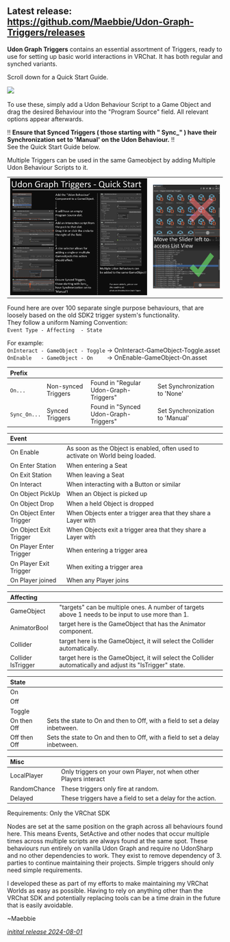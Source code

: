 ## **Latest release: https://github.com/Maebbie/Udon-Graph-Triggers/releases**

**Udon Graph Triggers** contains an essential assortment of Triggers, ready to use for setting up basic world interactions in VRChat. It has both regular and synched variants.

Scroll down for a Quick Start Guide.

<img src="https://github.com/user-attachments/assets/6a05e8db-eacf-444a-9332-e670c2ac3c3f" width="426">

To use these, simply add a Udon Behaviour Script to a Game Object and drag the desired Behaviour into the "Program Source" field. All relevant options appear afterwards.

!! **Ensure that Synced Triggers ( those starting with " Sync_" ) have their Synchronization set to 'Manual' on the Udon Behaviour.** !!\
See the Quick Start Guide below.

Multiple Triggers can be used in the same Gameobject by adding Multiple Udon Behaviour Scripts to it.

<table border="0">
 <tr>
    <td><img src="https://github.com/Maebbie/Udon-Graph-Triggers/blob/main/Udon-Graph-Triggers_QuickStart.png" width="512"></td>
    <td><img src="https://github.com/Maebbie/Udon-Graph-Triggers/blob/main/Udon-Graph-Triggers-Listview.png" width="250"></td>
 </tr>
</table>

Found here are over 100 separate single purpose behaviours, that are loosely based on the old SDK2 trigger system's functionality.\
They follow a uniform Naming Convention:\
```Event Type - Affecting  - State```

For example:\
```OnInteract - GameObject - Toggle``` -> OnInteract-GameObject-Toggle.asset\
```OnEnable   - GameObject - On    ``` -> OnEnable-GameObject-On.asset

| Prefix |  |  |  |
| :--- | :--- |  :--- | :--- |
|```On...``` | Non-synced Triggers | Found in "Regular Udon-Graph-Triggers" | Set Synchronization to 'None'|
|```Sync_On...``` | Synced Triggers | Found in "Synced Udon-Graph-Triggers"| Set Synchronization to 'Manual'|

| Event |  |
| :--- | :--- |
|On Enable | As soon as the Object is enabled, often used to activate on World being loaded.|
|On Enter Station | When entering a Seat|
|On Exit Station | When leaving a Seat|
|On Interact | When interacting with a Button or similar|
|On Object PickUp | When an Object is picked up|
|On Object Drop | When a held Object is dropped|
|On Object Enter Trigger | When Objects enter a trigger area that they share a Layer with |
|On Object Exit Trigger | When Objects exit a trigger area that they share a Layer with|
|On Player Enter Trigger | When entering a trigger area|
|On Player Exit Trigger | When exiting a trigger area|
|On Player joined | When any Player joins |

| Affecting |  |
| :--- | :--- |
|GameObject | "targets" can be multiple ones. A number of targets above 1 needs to be input to use more than 1.|
|AnimatorBool | target here is the GameObject that has the Animator component.|
|Collider | target here is the GameObject, it will select the Collider automatically.|
|Collider IsTrigger | target here is the GameObject, it will select the Collider automatically and adjust its "IsTrigger" state.|

| State |  |
| :--- | :--- |
|On||
|Off||
|Toggle||
|On then Off| Sets the state to On and then to Off, with a field to set a delay inbetween.|
|Off then Off| Sets the state to On and then to Off, with a field to set a delay inbetween.|

| Misc |  |
| :--- | :--- |
|LocalPlayer | Only triggers on your own Player, not when other Players interact|
|RandomChance | These triggers only fire at random.| A chance between 0.0 (never) to 1.0 (always) can be set|
|Delayed | These triggers have a field to set a delay for the action.|

Requirements:
Only the VRChat SDK

Nodes are set at the same position on the graph across all behaviours found here. This means Events, SetActive and other nodes that occur multiple times across multiple scripts are always found at the same spot.
These behaviours run entirely on vanilla Udon Graph and require no UdonSharp and no other dependencies to work. They exist to remove dependency of 3. parties to continue maintaining their projects.
Simple triggers should only need simple requirements.

I developed these as part of my efforts to make maintaining my VRChat Worlds as easy as possible. Having to rely on anything other than the VRChat SDK and potentially replacing tools can be a time drain in the future that is easily avoidable.

~Maebbie

*[initital release 2024-08-01](https://github.com/Maebbie/Udon-Graph-Triggers/activity?sort=ASC)*

